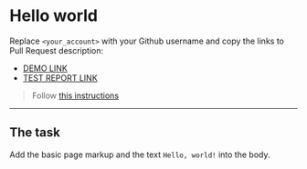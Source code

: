 # Hello world
Replace `<your_account>` with your Github username and copy the links to Pull Request description:
- [DEMO LINK](https://anyalyalya.github.io/layout_hello-world/report/html_report/)
- [TEST REPORT LINK](https://anyalyalya.github.io/layout_hello-world/)

> Follow [this instructions](https://mate-academy.github.io/layout_task-guideline/#how-to-solve-the-layout-tasks-on-github)
___

## The task
Add the basic page markup and the text `Hello, world!` into the body.
